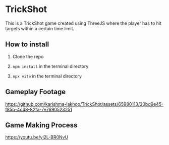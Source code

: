 # TrickShot

This is a TrickShot game created using ThreeJS where the player has to hit targets within a certain time limit.

## How to install

1. Clone the repo

2. ```npm install``` in the terminal directory

3. ```npx vite``` in the terminal directory

## Gameplay Footage

https://github.com/karishma-lakhoo/TrickShot/assets/65980113/20bd9e45-f85b-4c48-82fa-7e7690523251

## Game Making Process

https://youtu.be/yl2L-BR0NvU

